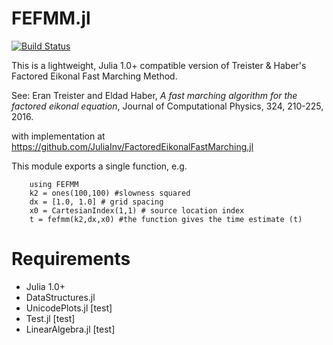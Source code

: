 FEFMM.jl
=================

[![Build Status](https://travis-ci.com/jbmuir/FEFMM.jl.svg?branch=master)](https://travis-ci.com/jbmuir/FEFMM.jl)

This is a lightweight, Julia 1.0+ compatible version of Treister & Haber's Factored Eikonal Fast Marching Method. 

See: 
Eran Treister and Eldad Haber, *A fast marching algorithm for the factored eikonal equation*, Journal of Computational Physics, 324, 210-225, 2016. 

with implementation at https://github.com/JuliaInv/FactoredEikonalFastMarching.jl

This module exports a single function, e.g.

```
    using FEFMM
    k2 = ones(100,100) #slowness squared
    dx = [1.0, 1.0] # grid spacing
    x0 = CartesianIndex(1,1) # source location index
    t = fefmm(k2,dx,x0) #the function gives the time estimate (t) 
```
# Requirements
 - Julia 1.0+
 - DataStructures.jl
 - UnicodePlots.jl [test]
 - Test.jl [test]
 - LinearAlgebra.jl [test]
